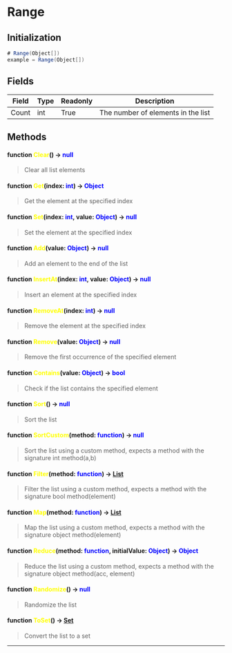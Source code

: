 # Range
## Initialization
```csharp
# Range(Object[])
example = Range(Object[])
```
## Fields
|Field|Type|Readonly|Description|
|---|---|---|---|
|Count|int|True|The number of elements in the list|
## Methods
#### function <span style="color:yellow;">Clear</span>() → <span style="color:blue;">null</span>
> Clear all list elements

#### function <span style="color:yellow;">Get</span>(index: <span style="color:blue;">int</span>) → <span style="color:blue;">Object</span>
> Get the element at the specified index

#### function <span style="color:yellow;">Set</span>(index: <span style="color:blue;">int</span>, value: <span style="color:blue;">Object</span>) → <span style="color:blue;">null</span>
> Set the element at the specified index

#### function <span style="color:yellow;">Add</span>(value: <span style="color:blue;">Object</span>) → <span style="color:blue;">null</span>
> Add an element to the end of the list

#### function <span style="color:yellow;">InsertAt</span>(index: <span style="color:blue;">int</span>, value: <span style="color:blue;">Object</span>) → <span style="color:blue;">null</span>
> Insert an element at the specified index

#### function <span style="color:yellow;">RemoveAt</span>(index: <span style="color:blue;">int</span>) → <span style="color:blue;">null</span>
> Remove the element at the specified index

#### function <span style="color:yellow;">Remove</span>(value: <span style="color:blue;">Object</span>) → <span style="color:blue;">null</span>
> Remove the first occurrence of the specified element

#### function <span style="color:yellow;">Contains</span>(value: <span style="color:blue;">Object</span>) → <span style="color:blue;">bool</span>
> Check if the list contains the specified element

#### function <span style="color:yellow;">Sort</span>() → <span style="color:blue;">null</span>
> Sort the list

#### function <span style="color:yellow;">SortCustom</span>(method: <span style="color:blue;">function</span>) → <span style="color:blue;">null</span>
> Sort the list using a custom method, expects a method with the signature int method(a,b)

#### function <span style="color:yellow;">Filter</span>(method: <span style="color:blue;">function</span>) → <span style="color:blue;">[List](../objects/List.md)</span>
> Filter the list using a custom method, expects a method with the signature bool method(element)

#### function <span style="color:yellow;">Map</span>(method: <span style="color:blue;">function</span>) → <span style="color:blue;">[List](../objects/List.md)</span>
> Map the list using a custom method, expects a method with the signature object method(element)

#### function <span style="color:yellow;">Reduce</span>(method: <span style="color:blue;">function</span>, initialValue: <span style="color:blue;">Object</span>) → <span style="color:blue;">Object</span>
> Reduce the list using a custom method, expects a method with the signature object method(acc, element)

#### function <span style="color:yellow;">Randomize</span>() → <span style="color:blue;">null</span>
> Randomize the list

#### function <span style="color:yellow;">ToSet</span>() → <span style="color:blue;">[Set](../objects/Set.md)</span>
> Convert the list to a set


---

